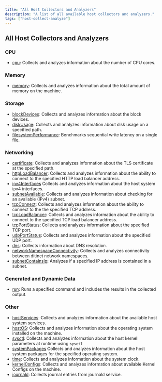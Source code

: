```yaml
---
title: "All Host Collectors and Analyzers"
description: "A list of all available host collectors and analyzers."
tags: ["host-collect-analyze"]
---
```



## All Host Collectors and Analyzers

### CPU

- [cpu](./cpu): Collects and analyzes information about the number of CPU cores.

### Memory

- [memory](./memory): Collects and analyzes information about the total amount of memory on the machine.

### Storage

- [blockDevices](./blockDevices): Collects and analyzes information about the block devices.
- [diskUsage](./diskUsage): Collects and analyzes information about disk usage on a specified path.
- [filesystemPerformance](./filesystemPerformance): Benchmarks sequential write latency on a single file.

### Networking

- [certificate](./certificate): Collects and analyzes information about the TLS certificate at the specified path.
- [httpLoadBalancer](./httpLoadBalancer): Collects and analyzes information about the ability to connect to the specified HTTP load balancer address.
- [ipv4Interfaces](./ipv4Interfaces) Collects and analyzes information about the host system ipv4 interfaces.
- [subnetAvailable](./subnetAvailable): Collects and analyzes information about checking for an available (IPv4) subnet.
- [tcpConnect](./tcpConnect): Collects and analyzes information about the ability to connect to the the specified TCP address.
- [tcpLoadBalancer](./tcpLoadBalancer): Collects and analyzes information about the ability to connect to the specified TCP load balancer address.
- [tcpPortStatus](./tcpPortStatus): Collects and analyzes information about the specified TCP port.
- [udpPortStatus](./udpPortStatus): Collects and analyzes information about the specified UDP port.
- [dns](./dns): Collects information about DNS resolution.
- [networkNamespaceConnectivity](./networkNamespaceConnectivity): Collects and analyzes connectivity between ditinct network namespaces.
- [subnetContainsIp](./subnetcontainsip): Analyzes if a specified IP address is contained in a subnet.

### Generated and Dynamic Data

- [run](./run): Runs a specified command and includes the results in the collected output.

### Other

- [hostServices](./hostServices): Collects and analyzes information about the available host system services.
- [hostOS](./hostOS): Collects and analyzes information about the operating system installed on the machine.
- [sysctl](./sysctl): Collects and analyzes information about the host kernel parameters at runtime using `sysctl`
- [systemPackages](./systemPackages) Collects and analyzes information about the host system packages for the specified operating system.
- [time](./time): Collects and analyzes information about the system clock.
- [kernelConfigs](./kernelConfigs): Collects and analyzes information about available Kernel Configs on the machine.
- [journald](./journald): Collects journal entries from journald service.
